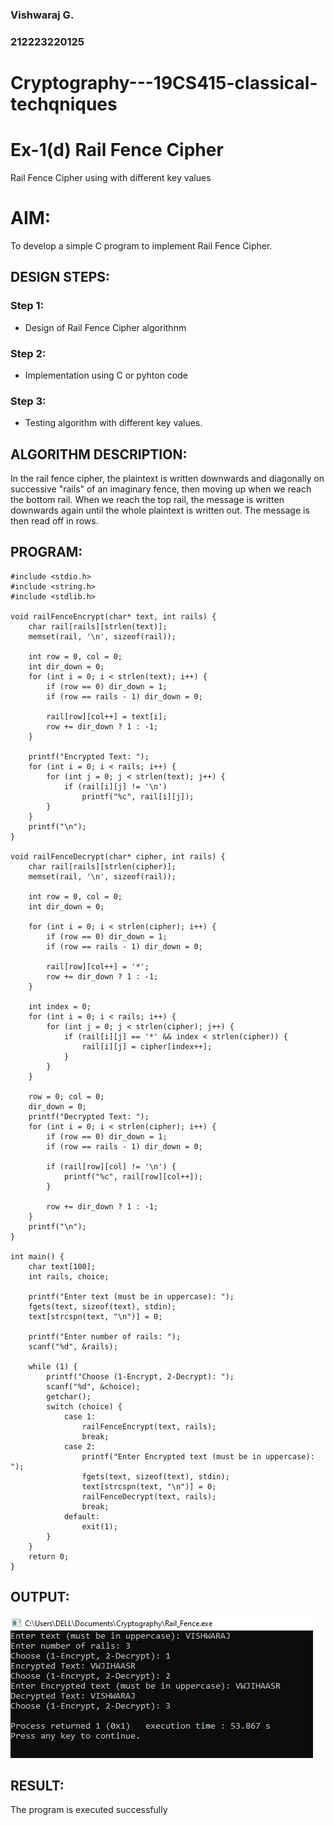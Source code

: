 ### Vishwaraj G.
### 212223220125
# Cryptography---19CS415-classical-techqniques
# Ex-1(d) Rail Fence Cipher
Rail Fence Cipher using with different key values

# AIM:

To develop a simple C program to implement Rail Fence Cipher.

## DESIGN STEPS:

### Step 1:

* Design of Rail Fence Cipher algorithnm 

### Step 2:

* Implementation using C or pyhton code

### Step 3:

* Testing algorithm with different key values. 
## ALGORITHM DESCRIPTION:
In the rail fence cipher, the plaintext is written downwards and diagonally on successive "rails" of an imaginary fence, then moving up when we reach the bottom rail. When we reach the top rail, the message is written downwards again until the whole plaintext is written out. The message is then read off in rows.

## PROGRAM:
```
#include <stdio.h>
#include <string.h>
#include <stdlib.h>

void railFenceEncrypt(char* text, int rails) {
    char rail[rails][strlen(text)];
    memset(rail, '\n', sizeof(rail));

    int row = 0, col = 0;
    int dir_down = 0;
    for (int i = 0; i < strlen(text); i++) {
        if (row == 0) dir_down = 1;
        if (row == rails - 1) dir_down = 0;

        rail[row][col++] = text[i];
        row += dir_down ? 1 : -1;
    }

    printf("Encrypted Text: ");
    for (int i = 0; i < rails; i++) {
        for (int j = 0; j < strlen(text); j++) {
            if (rail[i][j] != '\n')
                printf("%c", rail[i][j]);
        }
    }
    printf("\n");
}

void railFenceDecrypt(char* cipher, int rails) {
    char rail[rails][strlen(cipher)];
    memset(rail, '\n', sizeof(rail));

    int row = 0, col = 0;
    int dir_down = 0;

    for (int i = 0; i < strlen(cipher); i++) {
        if (row == 0) dir_down = 1;
        if (row == rails - 1) dir_down = 0;

        rail[row][col++] = '*';
        row += dir_down ? 1 : -1;
    }

    int index = 0;
    for (int i = 0; i < rails; i++) {
        for (int j = 0; j < strlen(cipher); j++) {
            if (rail[i][j] == '*' && index < strlen(cipher)) {
                rail[i][j] = cipher[index++];
            }
        }
    }

    row = 0; col = 0;
    dir_down = 0;
    printf("Decrypted Text: ");
    for (int i = 0; i < strlen(cipher); i++) {
        if (row == 0) dir_down = 1;
        if (row == rails - 1) dir_down = 0;

        if (rail[row][col] != '\n') {
            printf("%c", rail[row][col++]);
        }

        row += dir_down ? 1 : -1;
    }
    printf("\n");
}

int main() {
    char text[100];
    int rails, choice;

    printf("Enter text (must be in uppercase): ");
    fgets(text, sizeof(text), stdin);
    text[strcspn(text, "\n")] = 0;

    printf("Enter number of rails: ");
    scanf("%d", &rails);

    while (1) {
        printf("Choose (1-Encrypt, 2-Decrypt): ");
        scanf("%d", &choice);
        getchar();
        switch (choice) {
            case 1:
                railFenceEncrypt(text, rails);
                break;
            case 2:
                printf("Enter Encrypted text (must be in uppercase): ");
                fgets(text, sizeof(text), stdin);
                text[strcspn(text, "\n")] = 0;
                railFenceDecrypt(text, rails);
                break;
            default:
                exit(1);
        }
    }
    return 0;
}
```
## OUTPUT:
![alt text](Ex-5.png)
## RESULT:
The program is executed successfully
